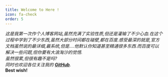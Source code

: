 ```yaml
---
title: Welcome to Here !
icon: fa-check
order: 5
---
```

<!--
This Jekyll theme lets you build as many of these sections as you want. They live in the _sections folder in your project's root directory. For some examples, see the [GitHub repository](https://github.com/chrisbobbe/jekyll-theme-prologue). Just be sure to add some [frontmatter](https://jekyllrb.com/docs/frontmatter/) to each section.

All sections have titles, which are listed in the site's navigation menu. At the top of each section, the section's title will render by default (e.g., Welcome to Jekyll!). If you want it to show something different (see Intro), add **auto-header: none** to your frontmatter, and add your text in a <h2> tag inside a <header> tag outside the frontmatter. You'll want to give each section an **order** parameter, also in the frontmatter, or it won't know where to put itself and will hide. Icons are from [Font Awesome](https://fontawesome.com/icons).

You may notice that this section is written in Markdown -- either Markdown or html works!
-->
*这是我第一次作个人博客网站,虽然充满了实验性质,但还是灌输了不少心血.在这个过程中学到了不少东西,虽然大部分时间都在碰壁,都在百度.感受最深的就是,官方文档虽然说的最详细,最系统,但是....他默认你知道甚至精通很多东西.而百度可以解决一些问题,但你要有大浪淘沙的觉悟.*  
_虽然很累,但很有趣不是吗?_  
_同时也欢迎各位关注我的 **[GitHub](https://github.com/kingdomlkx/ "kingdomlkx")**._  
                                        **Best wish!**
